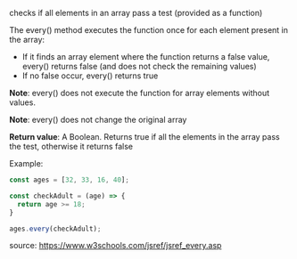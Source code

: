 checks if all elements in an array pass a test (provided as a function)

The every() method executes the function once for each element present in the array:

- If it finds an array element where the function returns a false value, every() returns false (and does not check the remaining values)
- If no false occur, every() returns true

**Note**: every() does not execute the function for array elements without values.

**Note**: every() does not change the original array

**Return value**: A Boolean. Returns true if all the elements in the array pass the test, otherwise it returns false

Example:

```js
const ages = [32, 33, 16, 40];

const checkAdult = (age) => {
  return age >= 18;
}

ages.every(checkAdult);
``` 

source: https://www.w3schools.com/jsref/jsref_every.asp